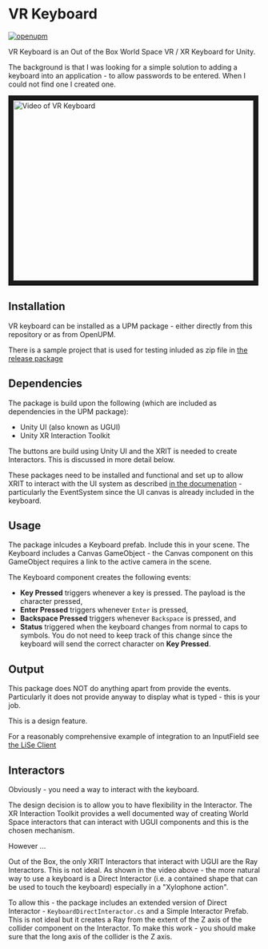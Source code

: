 # VR Keyboard 

[![openupm](https://img.shields.io/npm/v/com.virgis.vr-keyboard?label=openupm&registry_uri=https://package.openupm.com)](https://openupm.com/packages/com.virgis.vr-keyboard/)
 
 VR Keyboard is an Out of the Box World Space VR / XR Keyboard for Unity.
 
 The background is that I was looking for a simple solution to adding a keyboard into an application - to allow passwords to be entered. When I could not find one I created one.
 
 <a href="http://www.youtube.com/watch?feature=player_embedded&v=ijGji97zGOw
" target="_blank"><img src="http://img.youtube.com/vi/ijGji97zGOw/0.jpg" 
alt="Video of VR Keyboard" width="480" height="360" border="10" /></a>
 

## Installation

VR keyboard can be installed as a UPM package - either directly from this repository or as from OpenUPM.

There is a sample project that is used for testing inluded as zip file in [the release package](https://github.com/ViRGIS-Team/VR-Keyboard/releases/tag/0.9.0)

## Dependencies

The package is build upon the following (which are included as dependencies in the UPM package):

- Unity UI (also known as UGUI)
- Unity XR Interaction Toolkit

The buttons are build using Unity UI and the XRIT is needed to create Interactors. This is discussed in more detail below.

These packages need to be installed and functional and set up to allow XRIT to interact with the UI system as described [in the documenation](https://docs.unity3d.com/Packages/com.unity.xr.interaction.toolkit@0.9/manual/index.html#ui-interaction-setup) - particularly the EventSystem since the UI canvas is already included in the keyboard.

## Usage

The package inlcudes a Keyboard prefab. Include this in your scene. The Keyboard includes a Canvas GameObject - the Canvas component on this GameObject requires a link to the active camera in the scene.

The Keyboard component creates the following events:

- **Key Pressed** triggers whenever a key is pressed. The payload is the character pressed,
- **Enter Pressed** triggers whenever `Enter` is pressed,
- **Backspace Pressed** triggers whenever `Backspace` is pressed, and
- **Status** triggered when the keyboard changes from normal to caps to symbols. You do not need to keep track of this change since the keyboard will send the correct character on **Key Pressed**.

## Output

This package does NOT do anything apart from provide the events. Particularly it does not provide anyway to display what is typed - this is your job.

This is a design feature.

For a reasonably comprehensive example of integration to an InputField see [the LiSe Client](https://github.com/LiSe-Team/LiSe-Unity-Client/blob/main/Runtime/Scripts/LiSeInputField.cs)

## Interactors

Obviously - you need a way to interact with the keyboard.

The design decision is to allow you to have flexibility in the Interactor. The XR Interaction Toolkit provides a well documented way of creating World Space interactors that can interact with UGUI components and this is the chosen mechanism.

However ...

Out of the Box, the only XRIT Interactors that interact with UGUI are the Ray Interactors. This is not ideal. As shown in the video above - the more natural way to use a keyboard is a Direct Interactor (i.e. a contained shape that can be used to touch the keyboard) especially in a "Xylophone action".

To allow this - the package includes an extended version of Direct Interactor - `KeyboardDirectInteractor.cs` and a Simple Interactor Prefab. This is not ideal but it creates a Ray from the extent of the Z axis of the collider component on the Interactor. To make this work - you should make sure that the long axis of the collider is the Z axis.
